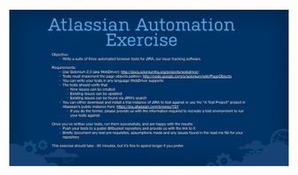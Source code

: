 ![alt tag](https://github.com/a22183nj/atlassian-automation-exercise/blob/master/Atlassian_Automation_Exercise.jpg)
